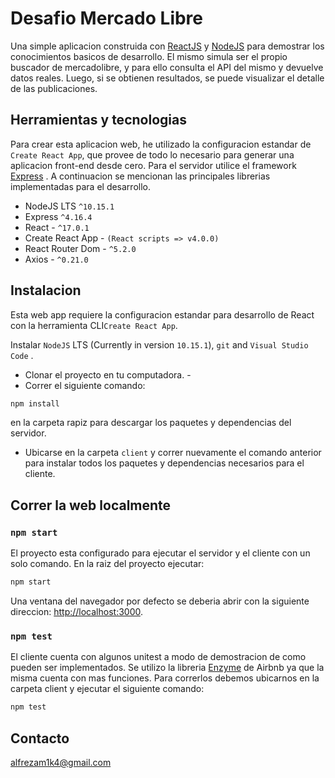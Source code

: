 # Desafio Mercado Libre

Una simple aplicacion construida con  [ReactJS](https://reactjs.org/) y [NodeJS](https://nodejs.org/)  para demostrar los conocimientos basicos de desarrollo.
El mismo simula ser el propio buscador de mercadolibre, y para ello consulta el API del mismo y devuelve datos reales. Luego, si se obtienen resultados, se puede visualizar el detalle de las publicaciones.

## Herramientas y tecnologias

Para crear esta aplicacion web, he utilizado la configuracion estandar de `Create React App`, que provee de todo lo necesario para generar una aplicacion front-end desde cero. Para el servidor utilice el framework  [Express](http://expressjs.com/) .
A continuacion se mencionan las principales librerias implementadas para el desarrollo.

- NodeJS LTS `^10.15.1`
- Express `^4.16.4`
- React - `^17.0.1`
- Create React App - `(React scripts => v4.0.0)`
- React Router Dom - `^5.2.0`
- Axios - `^0.21.0`

## Instalacion

Esta web app requiere la configuracion estandar para desarrollo de React con la herramienta CLI`Create React App`.


Instalar `NodeJS` LTS (Currently in version `10.15.1`), `git` and `Visual Studio Code` .

- Clonar el proyecto en tu computadora. -
- Correr el siguiente comando:

```bash
npm install
```
en la carpeta rapiz para descargar los paquetes y dependencias del servidor.
- Ubicarse en la carpeta `client` y correr nuevamente el comando anterior para instalar todos los paquetes y dependencias necesarios para el cliente.

## Correr la web localmente

### `npm start`

El proyecto esta configurado para ejecutar el servidor y el cliente con un solo comando.
En la raiz del proyecto ejecutar:
```bash
npm start
```
Una ventana del navegador por defecto se deberia abrir con la siguiente direccion: [http://localhost:3000](http://localhost:3000).

### `npm test`

El cliente cuenta con algunos unitest a modo de demostracion de como pueden ser implementados. Se utilizo la libreria [Enzyme](https://enzymejs.github.io/enzyme/?utm_source=next.36kr.com) de Airbnb ya que la misma cuenta con mas funciones.
Para correrlos debemos ubicarnos en la carpeta client y ejecutar el siguiente comando:
```bash
npm test
```

## Contacto

alfrezam1k4@gmail.com